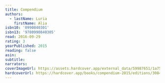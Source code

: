 ```yaml
---
title: Compendium
authors:
  - lastName: Luria
    firstName: Alia
isbn10: '0990840301'
isbn13: '9780990840305'
read: 2016-09-29
rating: 3
yearPublished: 2015
reading: false
asin:
subtitle:
narrators:
coverImageUrl: https://assets.hardcover.app/external_data/59987651/1a758c058a751ee1d9d574070d4e0975eaa4fb3a.jpeg
hardcoverUrl: https://hardcover.app/books/compendium-2015/editions/30849291
---
```

